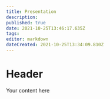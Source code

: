 ```yaml
---
title: Presentation
description: 
published: true
date: 2021-10-25T13:46:17.635Z
tags: 
editor: markdown
dateCreated: 2021-10-25T13:34:09.810Z
---
```


# Header
Your content here